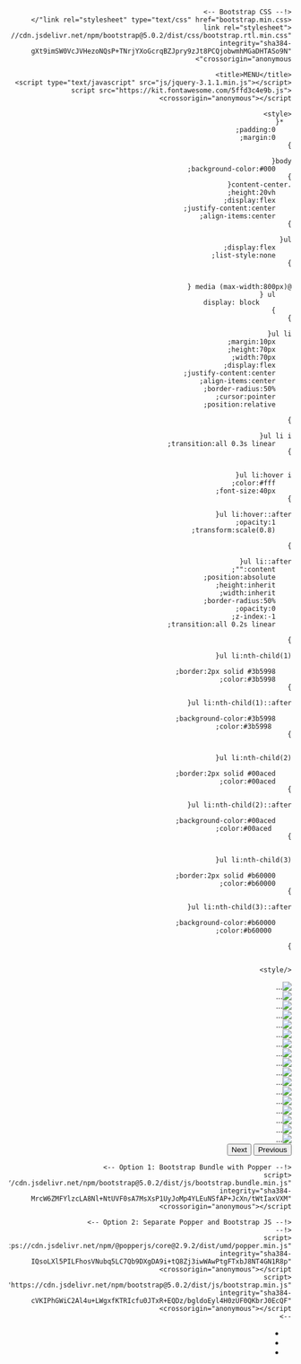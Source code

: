 <!doctype html>
<html lang="ar" dir="rtl">
  <head>
    <!-- Required meta tags -->
    <meta charset="utf-8">
    <meta name="viewport" content="width=device-width, initial-scale=1">

    <!-- Bootstrap CSS -->
    <link rel="stylesheet" type="text/css" href="bootstrap.min.css"/>
    <link rel="stylesheet" href="https://cdn.jsdelivr.net/npm/bootstrap@5.0.2/dist/css/bootstrap.rtl.min.css" integrity="sha384-gXt9imSW0VcJVHezoNQsP+TNrjYXoGcrqBZJpry9zJt8PCQjobwmhMGaDHTASo9N" crossorigin="anonymous">

    <title>MENU</title>
    <script type="text/javascript" src="js/jquery-3.1.1.min.js"></script>
    <script src="https://kit.fontawesome.com/5ffd3c4e9b.js" crossorigin="anonymous"></script>
<script type="text/javascript" src="js/bootstrap.min.js"></script>


    <style>
      *{
        padding:0;
        margin:0;
    }
    
    body{
        background-color:#000;
    }
    .content-center{
        height:20vh;
        display:flex;
        justify-content:center;
        align-items:center;
    }
    
    ul{
        display:flex;
        list-style:none;
    }
    
    
    @media (max-width:800px) {
        ul {
            display: block
        }
    }
    
    ul li{
        margin:10px;
        height:70px;
        width:70px;
        display:flex;
        justify-content:center;
        align-items:center;
        border-radius:50%;
        cursor:pointer;
        position:relative;
        
    }
    
    ul li i{
        transition:all 0.3s linear;
    }
    
    
    ul li:hover i{
        color:#fff;
        font-size:40px;
    }
    
    ul li:hover::after{
        opacity:1;
        transform:scale(0.8);
       
    }
    
    ul li::after{
        content:"";
        position:absolute;
        height:inherit;
        width:inherit;
        border-radius:50%;
        opacity:0;
        z-index:-1;
        transition:all 0.2s linear;
        
    }
    
    ul li:nth-child(1){
        
        border:2px solid #3b5998;
        color:#3b5998;
    }
    
    ul li:nth-child(1)::after{
        
        background-color:#3b5998;
         color:#3b5998;
    }
    
    
    ul li:nth-child(2){
        
        border:2px solid #00aced;
        color:#00aced;
    }
    
    ul li:nth-child(2)::after{
        
        background-color:#00aced;
         color:#00aced;
    }
    
    
    ul li:nth-child(3){
        
        border:2px solid #b60000;
        color:#b60000;
    }
    
    ul li:nth-child(3)::after{
        
        background-color:#b60000;
         color:#b60000;
        
    }
    
    
    </style>
  </head>
  <body>
  <div class="container">
	<div id="carouselExampleControls" class="carousel slide" data-bs-ride="carousel">
  <div class="carousel-inner">
    <div class="carousel-item active">
      <img src="menu/1.jpg" class="d-block w-100" alt="...">
    </div>
    <div class="carousel-item">
      <img src="menu/2.jpg" class="d-block w-100" alt="...">
    </div>
    <div class="carousel-item">
      <img src="menu/3.jpg" class="d-block w-100" alt="...">
    </div>
    <div class="carousel-item">
      <img src="menu/4.jpg" class="d-block w-100" alt="...">
    </div>
    <div class="carousel-item">
      <img src="menu/5.jpg" class="d-block w-100" alt="...">
    </div>
    <div class="carousel-item">
      <img src="menu/6.jpg" class="d-block w-100" alt="...">
    </div>
    <div class="carousel-item">
      <img src="menu/7.jpg" class="d-block w-100" alt="...">
    </div>
    <div class="carousel-item">
      <img src="menu/8.jpg" class="d-block w-100" alt="...">
    </div>
    <div class="carousel-item">
      <img src="menu/9.jpg" class="d-block w-100" alt="...">
    </div>
    <div class="carousel-item">
      <img src="menu/10.jpg" class="d-block w-100" alt="...">
    </div>
    <div class="carousel-item">
      <img src="menu/11.jpg" class="d-block w-100" alt="...">
    </div>
    <div class="carousel-item">
      <img src="menu/12.jpg" class="d-block w-100" alt="...">
    </div>
    <div class="carousel-item">
      <img src="menu/13.jpg" class="d-block w-100" alt="...">
    </div>
    <div class="carousel-item">
      <img src="menu/14.jpg" class="d-block w-100" alt="...">
    </div>
    <div class="carousel-item">
      <img src="menu/15.jpg" class="d-block w-100" alt="...">
    </div>
    <div class="carousel-item">
      <img src="menu/16.jpg" class="d-block w-100" alt="...">
    </div>
    <div class="carousel-item">
      <img src="menu/17.jpg" class="d-block w-100" alt="...">
    </div>
  </div>
  <button class="carousel-control-prev" type="button" data-bs-target="#carouselExampleControls" data-bs-slide="next">
    <span class="carousel-control-prev-icon" aria-hidden="true"></span>
    <span class="visually-hidden">Previous</span>
  </button>
  <button class="carousel-control-next" type="button" data-bs-target="#carouselExampleControls" data-bs-slide="prev">
    <span class="carousel-control-next-icon" aria-hidden="true"></span>
    <span class="visually-hidden">Next</span>
  </button>
</div>
    <!-- Optional JavaScript; choose one of the two! -->

    <!-- Option 1: Bootstrap Bundle with Popper -->
    <script src="https://cdn.jsdelivr.net/npm/bootstrap@5.0.2/dist/js/bootstrap.bundle.min.js" integrity="sha384-MrcW6ZMFYlzcLA8Nl+NtUVF0sA7MsXsP1UyJoMp4YLEuNSfAP+JcXn/tWtIaxVXM" crossorigin="anonymous"></script>

    <!-- Option 2: Separate Popper and Bootstrap JS -->
    <!--
    <script src="https://cdn.jsdelivr.net/npm/@popperjs/core@2.9.2/dist/umd/popper.min.js" integrity="sha384-IQsoLXl5PILFhosVNubq5LC7Qb9DXgDA9i+tQ8Zj3iwWAwPtgFTxbJ8NT4GN1R8p" crossorigin="anonymous"></script>
    <script src="https://cdn.jsdelivr.net/npm/bootstrap@5.0.2/dist/js/bootstrap.min.js" integrity="sha384-cVKIPhGWiC2Al4u+LWgxfKTRIcfu0JTxR+EQDz/bgldoEyl4H0zUF0QKbrJ0EcQF" crossorigin="anonymous"></script>
    -->
    

  
</div>
<div class="content-center">
    
  <ul>
    <li onclick="location.href='https://www.facebook.com/istanbulwhitepalacevenue/'"><i class="fa fa-facebook fa-2x"></i></li>
    <li onclick="location.href='https://z-p15.www.instagram.com/istanbul_cafe_rest_lusaka/'"><i class="fa fa-instagram fa-2x"></i></li>
    <li onclick="location.href='mailto:lusakaistanbulcaferestaurant@gmail.com'"><i class="fa fa-envelope fa-2x"></i></li>
  </ul>
  
</div>
  </body>
</html>
